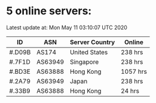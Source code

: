# 5 online servers:

Latest update at: Mon May 11 03:10:07 UTC 2020

| ID | ASN | Server Country | Online |
| -- | --- | -------------- | ------ |
| #.D09B | AS174 | United States | 238 hrs |
| #.7F1D | AS63949 | Singapore | 238 hrs |
| #.BD3E | AS63888 | Hong Kong | 1057 hrs |
| #.2A79 | AS63949 | Japan | 238 hrs |
| #.33B9 | AS63888 | Hong Kong | 24 hrs |

